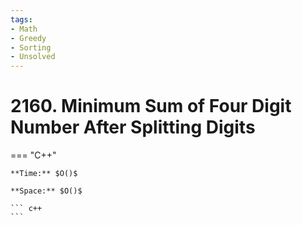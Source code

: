 ```yaml
---
tags:
- Math
- Greedy
- Sorting
- Unsolved
---
```



# 2160. Minimum Sum of Four Digit Number After Splitting Digits

=== "C++"

    **Time:** $O()$

    **Space:** $O()$

    ``` c++
    ```